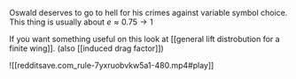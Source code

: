 Oswald deserves to go to hell for his crimes against variable symbol choice. This thing is usually about $e\approx0.75\to1$

If you want something useful on this look at [[general lift distrobution for a finite wing]]. (also [[induced drag factor]])

![[redditsave.com_rule-7yxruobvkw5a1-480.mp4#play]]

